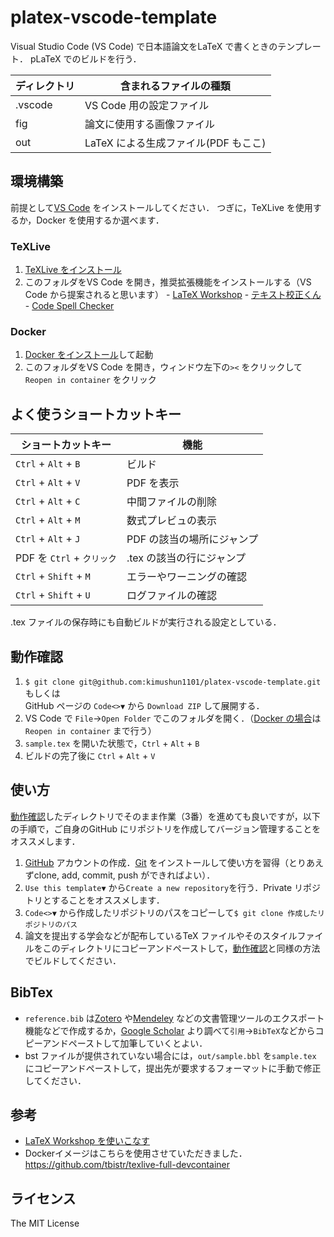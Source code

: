 # platex-vscode-template

Visual Studio Code (VS Code) で日本語論文をLaTeX で書くときのテンプレート．
pLaTeX でのビルドを行う．

| ディレクトリ | 含まれるファイルの種類              |
| ----------- | --------------------------------- |
| .vscode     | VS Code 用の設定ファイル           |
| fig　　     | 論文に使用する画像ファイル           |
| out         | LaTeX による生成ファイル(PDF もここ) |

## 環境構築

前提として[VS Code](https://code.visualstudio.com/) をインストールしてください．
つぎに，TeXLive を使用するか，Docker を使用するか選べます．

### TeXLive
  1. [TeXLive をインストール](https://texwiki.texjp.org/?TeX%20Live#w628bee6)
  2. このフォルダをVS Code を開き，推奨拡張機能をインストールする（VS Code から提案されると思います）
    - [LaTeX Workshop](https://marketplace.visualstudio.com/items?itemName=James-Yu.latex-workshop)
    - [テキスト校正くん](https://marketplace.visualstudio.com/items?itemName=ICS.japanese-proofreading)
    - [Code Spell Checker](https://marketplace.visualstudio.com/items?itemName=streetsidesoftware.code-spell-checker) 
### Docker
  1. [Docker をインストール](https://docs.docker.com/engine/install/)して起動
  2. このフォルダをVS Code を開き，ウィンドウ左下の`><` をクリックして`Reopen in container` をクリック

## よく使うショートカットキー

| ショートカットキー          |  機能                    |
| ------------------------- | ------------------------ |
| `Ctrl` + `Alt` + `B`  　  | ビルド                    |
| `Ctrl` + `Alt` + `V` 　　 | PDF を表示                |
| `Ctrl` + `Alt` + `C` 　　 | 中間ファイルの削除         |
| `Ctrl` + `Alt` + `M`  　　| 数式プレビュの表示         |
| `Ctrl` + `Alt` + `J` 　　 | PDF の該当の場所にジャンプ |
| PDF を `Ctrl` + `クリック` | .tex の該当の行にジャンプ |
| `Ctrl` + `Shift` + `M`    | エラーやワーニングの確認  |
| `Ctrl` + `Shift` + `U`    | ログファイルの確認       |

.tex ファイルの保存時にも自動ビルドが実行される設定としている．

## 動作確認
1. `$ git clone git@github.com:kimushun1101/platex-vscode-template.git`  
  もしくは  
  GitHub ページの `Code<>▼` から `Download ZIP` して展開する．
2. VS Code で `File`→`Open Folder` でこのフォルダを開く．（[Docker の場合](#docker)は `Reopen in container` まで行う）
3. `sample.tex` を開いた状態で，`Ctrl` + `Alt` + `B`
4. ビルドの完了後に `Ctrl` + `Alt` + `V`

## 使い方
[動作確認](#動作確認)したディレクトリでそのまま作業（3番）を進めても良いですが，以下の手順で，ご自身のGitHub にリポジトリを作成してバージョン管理することをオススメします．
1. [GitHub](https://github.com/) アカウントの作成．[Git](https://git-scm.com/) をインストールして使い方を習得（とりあえずclone, add, commit, push ができればよい）．
2. `Use this template▼` から`Create a new repository`を行う．Private リポジトリとすることをオススメします．
2. `Code<>▼` から作成したリポジトリのパスをコピーして`$ git clone 作成したリポジトリのパス`
3. 論文を提出する学会などが配布しているTeX ファイルやそのスタイルファイルをこのディレクトリにコピーアンドペーストして，[動作確認](#動作確認)と同様の方法でビルドしてください．

## BibTex
- `reference.bib` は[Zotero](https://www.zotero.org/) や[Mendeley](https://www.mendeley.com/) などの文書管理ツールのエクスポート機能などで作成するか，[Google Scholar](https://scholar.google.co.jp/) より調べて`引用`→`BibTeX`などからコピーアンドペーストして加筆していくとよい．
- bst ファイルが提供されていない場合には，`out/sample.bbl` を`sample.tex` にコピーアンドペーストして，提出先が要求するフォーマットに手動で修正してください．

## 参考
- [LaTeX Workshop を使いこなす](https://qiita.com/Yarakashi_Kikohshi/items/a9357dd469320ffb65a0)
- Dockerイメージはこちらを使用させていただきました．https://github.com/tbistr/texlive-full-devcontainer

## ライセンス
The MIT License
